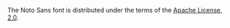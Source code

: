 The Noto Sans font is distributed under the terms of the [Apache License, 2.0](http://www.apache.org/licenses/LICENSE-2.0).